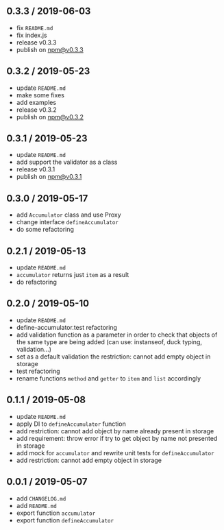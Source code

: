 ## 0.3.3 / 2019-06-03
- fix `README.md`
- fix index.js
- release v0.3.3
- publish on npm@v0.3.3

## 0.3.2 / 2019-05-23
- update `README.md`
- make some fixes
- add examples
- release v0.3.2
- publish on npm@v0.3.2

## 0.3.1 / 2019-05-23
- update `README.md`
- add support the validator as a class
- release v0.3.1
- publish on npm@v0.3.1

## 0.3.0 / 2019-05-17
- add `Accumulator` class and use Proxy
- change interface `defineAccumulator`
- do some refactoring

## 0.2.1 / 2019-05-13
- update `README.md`
- `accumulator` returns just `item` as a result
- do refactoring

## 0.2.0 / 2019-05-10
- update `README.md`
- define-accumulator.test refactoring 
- add validation function as a parameter in order to check
  that objects of the same type are being added (can use: instanseof, duck typing, validation...)
- set as a default validation the restriction: cannot add empty object in storage
- test refactoring
- rename functions `method` and `getter` to `item` and `list` accordingly

## 0.1.1 / 2019-05-08
- update `README.md`
- apply DI to `defineAccumulator` function
- add restriction: cannot add object by name already present in storage
- add requirement: throw error if try to get object by name not presented in storage
- add mock for `accumulator` and rewrite unit tests for `defineAccumulator`
- add restriction: cannot add empty object in storage

## 0.0.1 / 2019-05-07
- add `CHANGELOG.md`
- add `README.md`
- export function `accumulator`
- export function `defineAccumulator`
